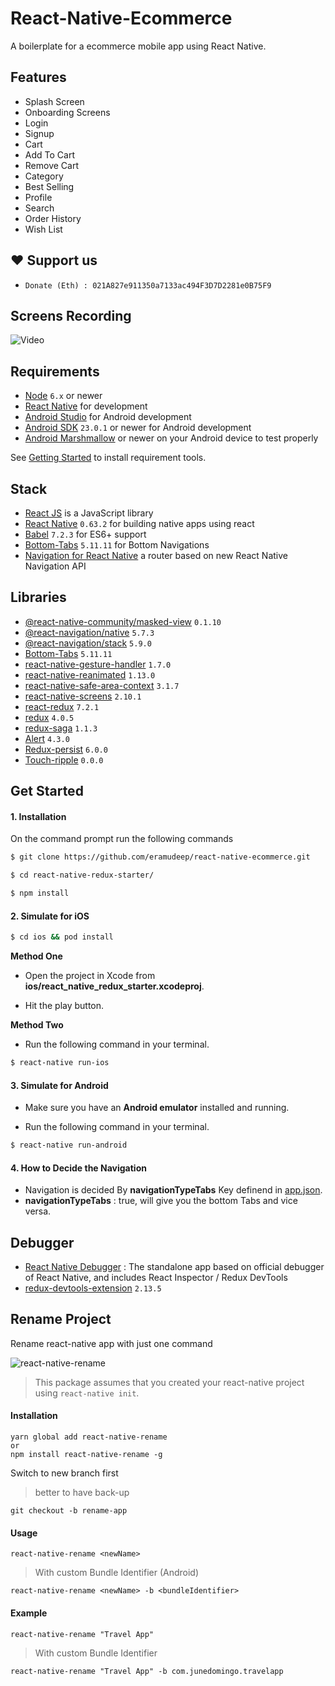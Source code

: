 # React-Native-Ecommerce

A boilerplate for a ecommerce mobile app using React Native.

## Features

- Splash Screen
- Onboarding Screens
- Login
- Signup
- Cart
- Add To Cart
- Remove Cart
- Category
- Best Selling
- Profile
- Search
- Order History
- Wish List

## ❤️ Support us

- `Donate (Eth) : 021A827e911350a7133ac494F3D7D2281e0B75F9`

## Screens Recording

![Video](/assets/gif/video_.gif?raw=true 'Run time Video')

## Requirements

- [Node](https://nodejs.org) `6.x` or newer
- [React Native](http://facebook.github.io/react-native/docs/getting-started.html) for development
- [Android Studio](https://developer.android.com/studio/index.html) for Android development
- [Android SDK](https://developer.android.com/sdk/) `23.0.1` or newer for Android development
- [Android Marshmallow](https://www.android.com/versions/marshmallow-6-0/) or newer on your Android device to test properly

See [Getting Started](https://facebook.github.io/react-native/docs/getting-started.html) to install requirement tools.

## Stack

- [React JS](https://reactjs.org/) is a JavaScript library
- [React Native](https://facebook.github.io/react-native/) `0.63.2` for building native apps using react
- [Babel](http://babeljs.io/) `7.2.3` for ES6+ support
- [Bottom-Tabs](https://github.com/react-navigation/react-navigation) `5.11.11` for Bottom Navigations
- [Navigation for React Native](https://reactnavigation.org/) a router based on new React Native Navigation API

## Libraries

- [@react-native-community/masked-view](https://github.com/react-native-community/react-native-masked-view) `0.1.10`
- [@react-navigation/native](https://github.com/react-navigation/react-navigation) `5.7.3`
- [@react-navigation/stack](https://github.com/react-navigation/react-navigation) `5.9.0`
- [Bottom-Tabs](https://github.com/react-navigation/react-navigation) `5.11.11`
- [react-native-gesture-handler](https://github.com/software-mansion/react-native-gesture-handler) `1.7.0`
- [react-native-reanimated](https://github.com/software-mansion/react-native-reanimated) `1.13.0`
- [react-native-safe-area-context](https://github.com/th3rdwave/react-native-safe-area-context) `3.1.7`
- [react-native-screens](https://github.com/software-mansion/react-native-screens) `2.10.1`
- [react-redux](https://react-redux.js.org/) `7.2.1`
- [redux](https://redux.js.org/) `4.0.5`
- [redux-saga](https://redux-saga.js.org/) `1.1.3`
- [Alert](https://github.com/testshallpass/react-native-dropdownalert) `4.3.0`
- [Redux-persist](https://github.com/rt2zz/redux-persist) `6.0.0`
- [Touch-ripple](https://github.com/noddy1996/react-native-touch-ripple) `0.0.0`

## Get Started

#### 1. Installation

On the command prompt run the following commands

```sh
$ git clone https://github.com/eramudeep/react-native-ecommerce.git

$ cd react-native-redux-starter/

$ npm install
```

#### 2. Simulate for iOS

```sh
$ cd ios && pod install
```

**Method One**

- Open the project in Xcode from **ios/react_native_redux_starter.xcodeproj**.

- Hit the play button.

**Method Two**

- Run the following command in your terminal.

```sh
$ react-native run-ios
```

#### 3. Simulate for Android

- Make sure you have an **Android emulator** installed and running.

- Run the following command in your terminal.

```sh
$ react-native run-android
```

#### 4. How to Decide the Navigation

- Navigation is decided By **navigationTypeTabs** Key definend in [app.json](./app.json).
- **navigationTypeTabs** : true, will give you the bottom Tabs and vice versa.

## Debugger

- [React Native Debugger](https://github.com/jhen0409/react-native-debugger) : The standalone app based on official debugger of React Native, and includes React Inspector / Redux DevTools
- [redux-devtools-extension](https://github.com/zalmoxisus/redux-devtools-extension) `2.13.5`

## Rename Project

Rename react-native app with just one command

![react-native-rename](https://cloud.githubusercontent.com/assets/5106887/24444940/cbcb0a58-149a-11e7-9714-2c7bf5254b0d.gif)

> This package assumes that you created your react-native project using `react-native init`.

#### Installation

```
yarn global add react-native-rename
or
npm install react-native-rename -g
```

Switch to new branch first

> better to have back-up

```
git checkout -b rename-app
```

#### Usage

```
react-native-rename <newName>
```

> With custom Bundle Identifier (Android)

```
react-native-rename <newName> -b <bundleIdentifier>
```

#### Example

```
react-native-rename "Travel App"
```

> With custom Bundle Identifier

```
react-native-rename "Travel App" -b com.junedomingo.travelapp
```
